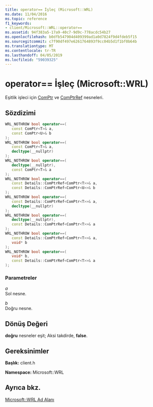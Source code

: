 ```yaml
---
title: operator== İşleç (Microsoft::WRL)
ms.date: 11/04/2016
ms.topic: reference
f1_keywords:
- client/Microsoft::WRL::operator==
ms.assetid: 94f383a5-17a9-40c7-9d9c-778acdc54b27
ms.openlocfilehash: b0dfb547904d409399ad1a0d7824f9d4fdeb5f15
ms.sourcegitcommit: c7f90df497e6261764893f9cc04b5d1f1bf0b64b
ms.translationtype: MT
ms.contentlocale: tr-TR
ms.lasthandoff: 04/05/2019
ms.locfileid: "59039325"
---
```

# <a name="operator-operator-microsoftwrl"></a>operator== İşleç (Microsoft::WRL)

Eşitlik işleci için [ComPtr](comptr-class.md) ve [ComPtrRef](comptrref-class.md) nesneleri.

## <a name="syntax"></a>Sözdizimi

```cpp
WRL_NOTHROW bool operator==(
   const ComPtr<T>& a,
   const ComPtr<U>& b
);
WRL_NOTHROW bool operator==(
   const ComPtr<T>& a,
   decltype(__nullptr)
);
WRL_NOTHROW bool operator==(
   decltype(__nullptr),
   const ComPtr<T>& a
);
WRL_NOTHROW bool operator==(
   const Details::ComPtrRef<ComPtr<T>>& a,
   const Details::ComPtrRef<ComPtr<U>>& b
);
WRL_NOTHROW bool operator==(
   const Details::ComPtrRef<ComPtr<T>>& a,
   decltype(__nullptr)
);
WRL_NOTHROW bool operator==(
   decltype(__nullptr),
   const Details::ComPtrRef<ComPtr<T>>& a
);
WRL_NOTHROW bool operator==(
   const Details::ComPtrRef<ComPtr<T>>& a,
   void* b
);
WRL_NOTHROW bool operator==(
   void* b,
   const Details::ComPtrRef<ComPtr<T>>& a
);
```

### <a name="parameters"></a>Parametreler

*a*<br/>
Sol nesne.

*b*<br/>
Doğru nesne.

## <a name="return-value"></a>Dönüş Değeri

**doğru** nesneler eşit; Aksi takdirde, **false**.

## <a name="requirements"></a>Gereksinimler

**Başlık:** client.h

**Namespace:** Microsoft::WRL

## <a name="see-also"></a>Ayrıca bkz.

[Microsoft::WRL Ad Alanı](microsoft-wrl-namespace.md)